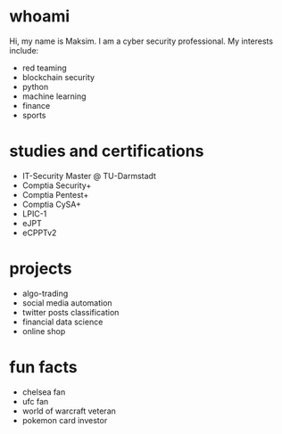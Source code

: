 # whoami

Hi, my name is Maksim. I am a cyber security professional. My interests include:

- red teaming
- blockchain security
- python
- machine learning
- finance
- sports

# studies and certifications

- IT-Security Master @ TU-Darmstadt
- Comptia Security+
- Comptia Pentest+
- Comptia CySA+
- LPIC-1
- eJPT
- eCPPTv2

# projects

- algo-trading
- social media automation
- twitter posts classification
- financial data science
- online shop

# fun facts

- chelsea fan
- ufc fan
- world of warcraft veteran
- pokemon card investor
